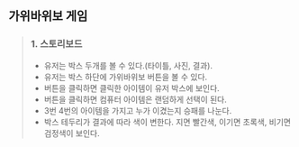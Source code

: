 ## 가위바위보 게임
> ### 1. 스토리보드
>* 유저는 박스 두개를 볼 수 있다.(타이틀, 사진, 결과).
>* 유저는 박스 하단에 가위바위보 버튼을 볼 수 있다.
>* 버튼을 클릭하면 클릭한 아이템이 유저 박스에 보인다.
>* 버튼을 클릭하면 컴퓨터 아이템은 랜덤하게 선택이 된다.
>* 3번 4번의 아이템을 가지고 누가 이겼는지 승패를 나눈다.
>* 박스 테두리가 결과에 따라 색이 변한다. 지면 빨간색, 이기면 초록색, 비기면 검정색이 보인다.

